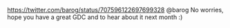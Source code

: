 https://twitter.com/barog/status/707596122697699328 @barog No worries, hope you have a great GDC and to hear about it next month :)